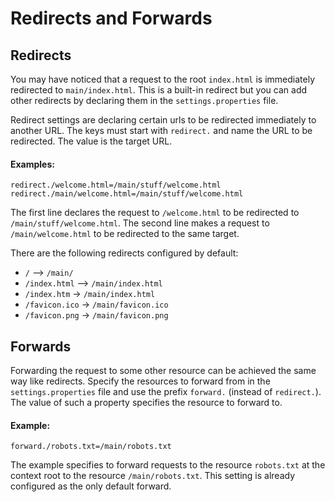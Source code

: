 # Redirects and Forwards

## Redirects

You may have noticed that a request to the root `index.html` is immediately
redirected to `main/index.html`. This is a built-in redirect but you can add
other redirects by declaring them in the `settings.properties` file.

Redirect settings are declaring certain urls to be redirected immediately to
another URL. The keys must start with `redirect.` and name the URL to be
redirected. The value is the target URL.

#### Examples:

    redirect./welcome.html=/main/stuff/welcome.html
    redirect./main/welcome.html=/main/stuff/welcome.html

The first line declares the request to `/welcome.html` to be redirected to
`/main/stuff/welcome.html`. The second line makes a request to
`/main/welcome.html` to be redirected to the same target.

There are the following redirects configured by default:

* `/` --> `/main/`
* `/index.html` --> `/main/index.html`
* `/index.htm` -> `/main/index.html`
* `/favicon.ico` -> `/main/favicon.ico`
* `/favicon.png` -> `/main/favicon.png`

## Forwards

Forwarding the request to some other resource can be achieved the same way
like redirects. Specify the resources to forward from in the `settings.properties`
file and use the prefix `forward.` (instead of `redirect.`). The value of such
a property specifies the resource to forward to.

#### Example:

    forward./robots.txt=/main/robots.txt

The example specifies to forward requests to the resource `robots.txt` at the
context root to the resource `/main/robots.txt`. This setting is already
configured as the only default forward.
